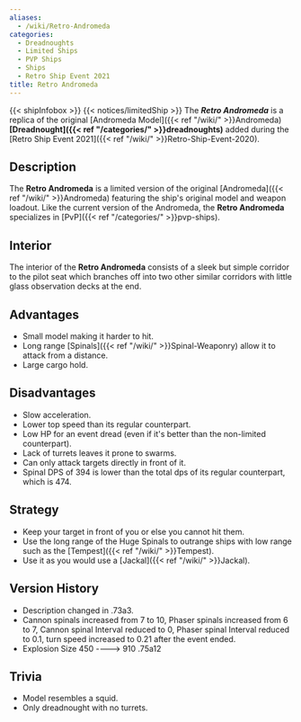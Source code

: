 ```yaml
---
aliases:
  - /wiki/Retro-Andromeda
categories:
  - Dreadnoughts
  - Limited Ships
  - PVP Ships
  - Ships
  - Retro Ship Event 2021
title: Retro Andromeda
---
```


{{< shipInfobox >}} {{< notices/limitedShip >}} The **_Retro Andromeda_** is a replica of the original [Andromeda Model]({{< ref "/wiki/" >}}Andromeda) **[Dreadnought]({{< ref "/categories/" >}}dreadnoughts)** added during the [Retro Ship Event 2021]({{< ref "/wiki/" >}}Retro-Ship-Event-2020).

## Description

The **Retro Andromeda** is a limited version of the original [Andromeda]({{< ref "/wiki/" >}}Andromeda) featuring the ship's original model and weapon loadout. Like the current version of the Andromeda, the **Retro Andromeda** specializes in [PvP]({{< ref "/categories/" >}}pvp-ships).

## Interior

The interior of the **Retro Andromeda** consists of a sleek but simple corridor to the pilot seat which branches off into two other similar corridors with little glass observation decks at the end.

## Advantages

- Small model making it harder to hit.
- Long range [Spinals]({{< ref "/wiki/" >}}Spinal-Weaponry) allow it to attack from a distance.
- Large cargo hold.

## Disadvantages

- Slow acceleration.
- Lower top speed than its regular counterpart.
- Low HP for an event dread (even if it's better than the non-limited counterpart).
- Lack of turrets leaves it prone to swarms.
- Can only attack targets directly in front of it.
- Spinal DPS of 394 is lower than the total dps of its regular counterpart, which is 474.

## Strategy

- Keep your target in front of you or else you cannot hit them.
- Use the long range of the Huge Spinals to outrange ships with low range such as the [Tempest]({{< ref "/wiki/" >}}Tempest).
- Use it as you would use a [Jackal]({{< ref "/wiki/" >}}Jackal).

## Version History

- Description changed in .73a3.
- Cannon spinals increased from 7 to 10, Phaser spinals increased from 6 to 7, Cannon spinal Interval reduced to 0, Phaser spinal Interval reduced to 0.1, turn speed increased to 0.21 after the event ended.
- Explosion Size 450 ----> 910 .75a12

## Trivia

- Model resembles a squid.
- Only dreadnought with no turrets.
